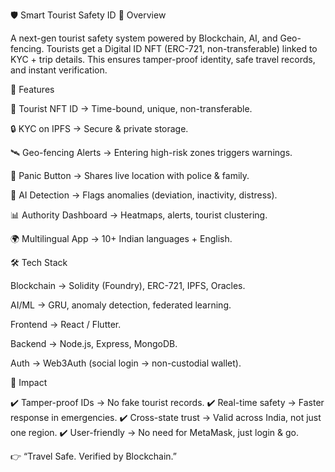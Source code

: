 
🛡️ Smart Tourist Safety ID
🚀 Overview

A next-gen tourist safety system powered by Blockchain, AI, and Geo-fencing.
Tourists get a Digital ID NFT (ERC-721, non-transferable) linked to KYC + trip details. This ensures tamper-proof identity, safe travel records, and instant verification.

🔑 Features

🎫 Tourist NFT ID → Time-bound, unique, non-transferable.

🔒 KYC on IPFS → Secure & private storage.

🛰️ Geo-fencing Alerts → Entering high-risk zones triggers warnings.

🚨 Panic Button → Shares live location with police & family.

🤖 AI Detection → Flags anomalies (deviation, inactivity, distress).

📊 Authority Dashboard → Heatmaps, alerts, tourist clustering.

🌍 Multilingual App → 10+ Indian languages + English.

🛠️ Tech Stack

Blockchain → Solidity (Foundry), ERC-721, IPFS, Oracles.

AI/ML → GRU, anomaly detection, federated learning.

Frontend → React / Flutter.

Backend → Node.js, Express, MongoDB.

Auth → Web3Auth (social login → non-custodial wallet).

🌟 Impact

✔️ Tamper-proof IDs → No fake tourist records.
✔️ Real-time safety → Faster response in emergencies.
✔️ Cross-state trust → Valid across India, not just one region.
✔️ User-friendly → No need for MetaMask, just login & go.

👉 “Travel Safe. Verified by Blockchain.”
